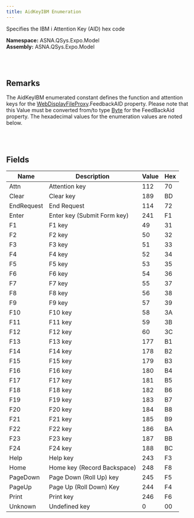 ```yaml
---
title: AidKeyIBM Enumeration
---
```


Specifies the IBM i Attention Key (AID) hex code

**Namespace:** ASNA.QSys.Expo.Model <br/>
**Assembly:** ASNA.QSys.Expo.Model

<br>
<br>

## Remarks

The AidKeyIBM enumerated constant defines the function and attention keys for the [WebDisplayFileProxy](/reference/asna-qsys-expo/expo-model/web-display-file-proxy.html).FeedbackAID property. Please note that this Value must be converted from/to type [Byte](https://docs.microsoft.com/en-us/dotnet/api/system.byte) for the FeedBackAid property. The hexadecimal values for the enumeration values are noted below.



<br>
<br>

## Fields

| Name | Description | Value | Hex 
| --- | --- | --- | ---   
| Attn | Attention key | 112 | 70
| Clear | Clear key | 189 | BD 
| EndRequest | End Request | 114 | 72
| Enter | Enter key (Submit Form key) | 241 | F1 
| F1   | F1 key   | 49 | 31 
| F2   | F2 key   | 50 | 32 
| F3   | F3 key   | 51 | 33 
| F4   | F4 key   | 52 | 34 
| F5   | F5 key   | 53 | 35 
| F6   | F6 key   | 54 | 36 
| F7   | F7 key   | 55 | 37 
| F8   | F8 key   | 56 | 38 
| F9   | F9 key   | 57 | 39 
| F10  | F10 key  | 58 | 3A 
| F11  | F11 key  | 59 | 3B 
| F12  | F12 key  | 60 | 3C
| F13  | F13 key  | 177 | B1
| F14  | F14 key  | 178 | B2
| F15  | F15 key  | 179 | B3
| F16  | F16 key  | 180 | B4
| F17  | F17 key  | 181 | B5
| F18  | F18 key  | 182 | B6
| F19  | F19 key  | 183 | B7
| F20  | F20 key  | 184 | B8
| F21  | F21 key  | 185 | B9
| F22  | F22 key  | 186 | BA
| F23  | F23 key  | 187 | BB
| F24  | F24 key  | 188 | BC 
| Help | Help key | 243 | F3  
| Home | Home key (Record Backspace) | 248 | F8 
| PageDown | Page Down (Roll Up) key | 245 | F5 
| PageUp | Page Up (Roll Down) Key | 244 | F4 
| Print | Print key | 246 | F6 
| Unknown | Undefined key | 0 | 00 

<br>
<br>

